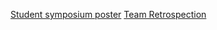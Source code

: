 [Student symposium poster](https://github.com/MarsWilliamsCode/Henry-Gets-Moving/blob/main/Auxiliary%20Files/Symposium%20and%20Reception%20Poster.pdf)
[Team Retrospection](https://github.com/MarsWilliamsCode/Henry-Gets-Moving/blob/main/Auxiliary%20Files/Team%20Reception.tex)
